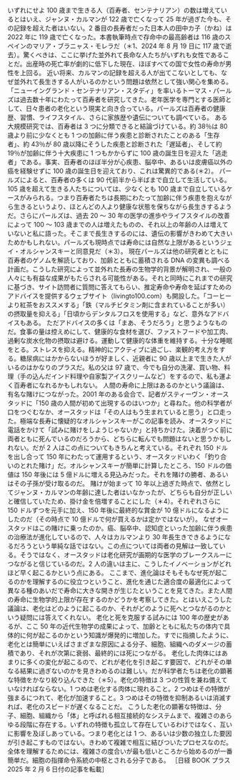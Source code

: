 ###

いずれにせよ 100 歳まで生きる人（百寿者、センテナリアン）の数は増えているとはいえ、ジャンヌ・カルマンが 122 歳で亡くなって 25 年が過ぎた今も、その記録を超えた者はいない。2 番目の長寿者だった日本人の田中カ子（かね）は 2022 年に 119 歳で亡くなった。本書執筆時点で存命中の最高齢者は 116 歳のスペインのマリア・ブラニャス・モレラだ（＊1、2024 年 8 月 19 日に 117 歳で逝去）。驚くべきは、ここに挙げた並外れて長命な人たちがいずれも女性であることだ。出産時の死亡率が劇的に低下した現在、ほぼすべての国で女性の寿命が男性を上回る。
近い将来、カルマンの記録を超える人が出てこないとしても、なぜ並外れて長生きする人がいるのかという問題は依然として強い関心を集める。「ニューイングランド・センテナリアン・スタディ」を率いるトーマス・パールズは過去数十年にわたって百寿者を研究してきた。老年医学を専門とする医師として、日々患者の老化という現実と向き合っている。パールズは百寿者の健康歴、習慣、ライフスタイル、さらに家族歴や遺伝についても調べている。
ある大規模研究では、百寿者は 3 つに分類できると結論づけている。約 38％は 80 歳より前に少なくとも 1 つの加齢に伴う疾患と診断されたことのある「生存者」、約 43％が 80 歳以降にそうした疾患と診断された「遅延者」、そして約 19％が加齢に伴う十大疾患に 1 つもかからずに 100 歳の誕生日を迎えた「逃走者」である。事実、百寿者のほぼ半分が心疾患、脳卒中、あるいは皮膚癌以外の癌を経験せずに 100 歳の誕生日を迎えており、これは驚異的である(＊2）。
パールズによると、百寿者の多くは 90 代前半から半ばまで自立して生活している。105 歳を超えて生きる人たちについては、少なくとも 100 歳まで自立しているケースがみられる。つまり百寿者たちは長期にわたって加齢に伴う疾患を抱えながら生きるというより、ほとんどの人より健康な状態を保ちながら長生きするようだ。さらにパールズは、過去 20 ～ 30 年の医学の進歩やライフスタイルの改善によって 100 ～ 103 歳までの人は増えたものの、それ以上の年齢の人は増えていないと私に語った。そこまで長生きするのには、遺伝の影響がきわめて大きいためかもしれない。パールズも現時点では寿命には自然な上限があるというジェイ・オルシャンスキーと同意見だ（＊3）。
現在パールズは他の研究者とともに百寿者のゲノムを解読しており、加齢とともに蓄積される DNA の変異も調べる計画だ。こうした研究によって並外れた長寿の生物学的背景が解明され、一般の人々にも有益な成果がもたらされる可能性がある。それと同時にこれまでの研究に基づき、サイト訪問者に質問に答えてもらい、推定寿命や寿命を延ばすためのアドバイスを提供するウェブサイト（livingto100.com）も開設した。「コーヒーより紅茶をおススメする」「鉄（マルチビタミン剤に含まれていることが多い）の摂取量を抑える」「日頃からデンタルフロスを使用する」など、意外なアドバイスもある。
ただアドバイスの多くは「まあ、そうだろう」と思うようなものだ。食事の量は控えめにして、健康的な食材を選び、ファストフードや加工肉、過剰な炭水化物の摂取は避ける。運動して健康的な体重を維持する。十分な睡眠をとる。ストレスを抑える。精神的にアクティブに過ごし、楽観的考え方をする。糖尿病にはかからないほうが好ましく、近親者に 90 歳以上まで生きた人がいるのはかなりのプラスだ。私の父は 97 歳で、今でも自分の洗濯、買い物、料理（手の込んだインド料理や自家製アイスクリームなど）をするので、私も運よく百寿者になれるかもしれない。
人間の寿命に上限はあるのかという議論は、有名な賭けにつながった。2001 年のある会合で、記者がスティーヴン・オースタッドに「150 歳の人間が初めて出現するのはいつか」と尋ねた。他の科学者が口をつぐむなか、オースタッドは「その人はもう生まれていると思う」と口走った。極端な長寿に懐疑的なオルシャンスキーがこの記事を読み、オースタッドに電話をかけて「試みに賭けをしようじゃないか」と持ちかけた。決着がつく前に両者ともに死んでいるのだろうから、どちらに転んでも問題はないと思うかもしれない。だが 2 人はこの点についてもきちんと考えている。それぞれ 150 ドルを出し合って 150 年にわたって運用するという、オースタッドいわく「釣り合いのとれた賭け」だ。オルシャンスキーが簡単に計算したところ、150 ドルの価値は 150 年後には 5 億ドルに増える見込みだった。それを賭けの勝者、あるいはその子孫が受け取るのだ。
賭けが始まって 10 年以上過ぎた時点で、依然としてジャンヌ・カルマンの年齢に達した者はいなかったが、どちらも自分が正しいと確信していたため、掛け金を倍増することにした（＊4）。それぞれさらに 150 ドルずつを元手に加え、150 年後に最終的な賞金が 10 億ドルになるようにしたのだ（その時点で 10 億ドルで何が買えるかは定かではないが）。
なぜオースタッドはこの賭けに乗ったのか。癌、脳卒中、認知症といった加齢に伴う疾患の治療法が進化しているので、人々はカルマンより 30 年長生きできるようになるだろうという単純な話ではない。この点については両者の見解は一致している。そうではなく、オースタッドは老化研究が画期的な医学のブレークスルーにつながると信じているのだ。2 人の違いは主に、こうしたイノベーションがどれほど早く起こるかという点にある。
ここまで、進化論はそもそもなぜ死が起こるのかを理解するのに役立つということ、進化を通じた適合度の最適化によって異なる種のあいだで寿命に大きな開きが生じたということを見てきた。また人間の寿命に生物学的上限が存在するのかどうかを考察してきた。とはいえこうした議論は、老化はどのように起こるのか、それがどのように死へとつながるのかという疑問には答えてくれない。
老化と死を克服する試みには 100 年の歴史があるが、ここ 50 年の近代生物学の成果によって、加齢とともに私たちの体内で具体的に何が起こるのかという知識が爆発的に増加した。すでに指摘したように、老化とは簡単にいえばさまざまな原因による分子、細胞、組織へのダメージの蓄積であり、それが次第に衰弱、最終的には死につながる。
老化した肉体にはあまりに多くの変化が起こるので、どれが老化を引き起こす要因で、どれがその単なる結果に過ぎないのかを見きわめるのは難しい。だが科学者たちは老化の顕著な特徴をかなり絞り込んできた（＊5）。老化の特徴は 3 つの性質を兼ね備えていなければならない。1 つめは老化する肉体に現れること。2 つめはその特徴が強まるにつれて、老化が加速すること。3 つめはその特徴を抑制あるいは消滅すれば、老化のスピードが遅くなることだ。
こうした老化の顕著な特徴は、分子、細胞、組織から「体」と呼ばれる相互接続的なシステムまで、複雑さのあらゆる段階に存在する。いずれの特徴も孤立して存在しているわけではなく、互いに影響を及ぼしあっている。つまり老化とは 1 つ、あるいは少数の独立した要因が引き起こすものではない。きわめて複雑で相互に結びついたプロセスなのだ。
全体を理解するためには、複雑さの度合いが最も低いところから始めるのが一番簡単だ。細胞の指揮命令系統の中枢とされる分子である。
［日経 BOOK プラス 2025 年 2 月 6 日付の記事を転載］
